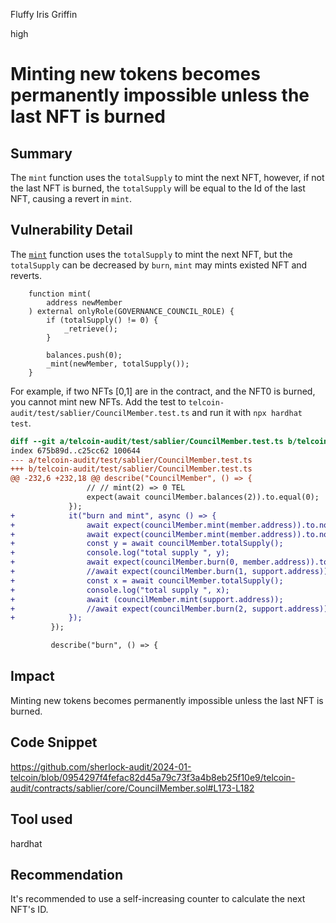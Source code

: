 Fluffy Iris Griffin

high

# Minting new tokens becomes permanently impossible unless the last NFT is burned

## Summary

The `mint` function uses the `totalSupply` to mint the next NFT, however, if not the last NFT is burned, the `totalSupply` will be equal to the Id of the last NFT, causing a revert in `mint`.

## Vulnerability Detail

The [`mint`](https://github.com/sherlock-audit/2024-01-telcoin/blob/0954297f4fefac82d45a79c73f3a4b8eb25f10e9/telcoin-audit/contracts/sablier/core/CouncilMember.sol#L210-L222) function uses the `totalSupply` to mint the next NFT, but the `totalSupply` can be decreased by `burn`, `mint` may mints existed NFT and reverts.

```solidity
    function mint(
        address newMember
    ) external onlyRole(GOVERNANCE_COUNCIL_ROLE) {
        if (totalSupply() != 0) {
            _retrieve();
        }

        balances.push(0);
        _mint(newMember, totalSupply());
    }
```

For example, if two NFTs [0,1] are in the contract, and the NFT0 is burned, you cannot mint new NFTs.
Add the test to `telcoin-audit/test/sablier/CouncilMember.test.ts` and run it with `npx hardhat test`.
```diff
diff --git a/telcoin-audit/test/sablier/CouncilMember.test.ts b/telcoin-audit/test/sablier/CouncilMember.test.ts
index 675b89d..c25cc62 100644
--- a/telcoin-audit/test/sablier/CouncilMember.test.ts
+++ b/telcoin-audit/test/sablier/CouncilMember.test.ts
@@ -232,6 +232,18 @@ describe("CouncilMember", () => {
                 // // mint(2) => 0 TEL
                 expect(await councilMember.balances(2)).to.equal(0);
             });
+            it("burn and mint", async () => {
+                await expect(councilMember.mint(member.address)).to.not.reverted;
+                await expect(councilMember.mint(member.address)).to.not.reverted;
+                const y = await councilMember.totalSupply();
+                console.log("total supply ", y);
+                await expect(councilMember.burn(0, member.address)).to.not.reverted;
+                //await expect(councilMember.burn(1, support.address)).to.not.reverted;
+                const x = await councilMember.totalSupply();
+                console.log("total supply ", x);
+                await (councilMember.mint(support.address));
+                //await expect(councilMember.burn(2, support.address)).to.revertedWith("CouncilMember: must maintain council");
+            });
         });

         describe("burn", () => {
```


## Impact

Minting new tokens becomes permanently impossible unless the last NFT is burned.

## Code Snippet

https://github.com/sherlock-audit/2024-01-telcoin/blob/0954297f4fefac82d45a79c73f3a4b8eb25f10e9/telcoin-audit/contracts/sablier/core/CouncilMember.sol#L173-L182

## Tool used

hardhat 

## Recommendation

It's recommended to use a self-increasing counter to calculate the next NFT's ID.

